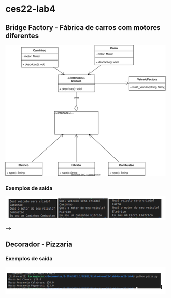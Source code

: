 # ces22-lab4

## Bridge Factory - Fábrica de carros com motores diferentes
![Alt text](./BridgeFactory.drawio.svg)
<!-- <img src="./padaria-factory.drawio.svg"> -->

### Exemplos de saída
<!-- ![Alt text](./saidaBridgeFactory.svg) -->
![Alt text](./Saida.png)

<!-- ## Builder Padaria
![Alt text](./padaria-builder.drawio.svg)
<!-- <img src="./padaria-builder.drawio.svg">
 --> -->

## Decorador - Pizzaria

### Exemplos de saída
<!-- ![Alt text](./saidaPizza.svg) -->
![Alt text](./saidaPizza.png)
